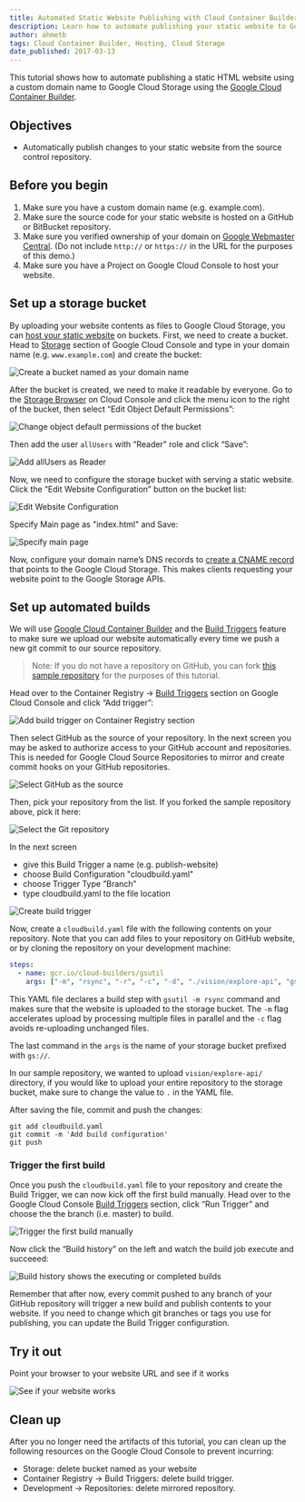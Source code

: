 ```yaml
---
title: Automated Static Website Publishing with Cloud Container Builder
description: Learn how to automate publishing your static website to Google Cloud Storage with Cloud Container Builder.
author: ahmetb
tags: Cloud Container Builder, Hosting, Cloud Storage
date_published: 2017-03-13
---
```


This tutorial shows how to automate publishing a static HTML website using a
custom domain name to Google Cloud Storage using the [Google Cloud Container
Builder][gcb].

## Objectives

- Automatically publish changes to your static website from the source control
  repository.

## Before you begin

1. Make sure you have a custom domain name (e.g. example.com).
1. Make sure the source code for your static website is hosted on a GitHub or
   BitBucket repository.
1. Make sure you verified ownership of your domain on [Google Webmaster
   Central][gwc]. (Do not include `http://` or `https://` in the URL for the
   purposes of this demo.)
1. Make sure you have a Project on Google Cloud Console to host your website.

## Set up a storage bucket

By uploading your website contents as files to Google Cloud Storage, you can
[host your static website][gcs-hosting] on buckets. First, we need to create a
bucket. Head to [Storage][p6n-storage] section of Google Cloud Console and type
in your domain name (e.g. `www.example.com`) and create the bucket:

![Create a bucket named as your domain name](https://storage.googleapis.com/gcp-community/tutorials/automated-publishing-container-builder/create-bucket.png)

After the bucket is created, we need to make it readable by everyone. Go to the
[Storage Browser][p6n-storage] on Cloud Console and click the menu icon to the
right of the bucket, then select “Edit Object Default Permissions”:

![Change object default permissions of the bucket](https://storage.googleapis.com/gcp-community/tutorials/automated-publishing-container-builder/change-defacl.png)

Then add the user `allUsers` with “Reader” role and click “Save”:

![Add allUsers as Reader](https://storage.googleapis.com/gcp-community/tutorials/automated-publishing-container-builder/add-allUsers.png)

Now, we need to configure the storage bucket with serving a static website.
Click the “Edit Website Configuration” button on the bucket list:

![Edit Website Configuration](https://storage.googleapis.com/gcp-community/tutorials/automated-publishing-container-builder/configure-website-button.png)

Specify Main page as "index.html" and Save:

![Specify main page](https://storage.googleapis.com/gcp-community/tutorials/automated-publishing-container-builder/configure-website.png)

Now, configure your domain name’s DNS records to [create a CNAME
record][gcs-hosting] that points to the Google Cloud Storage. This makes clients
requesting your website point to the Google Storage APIs.

## Set up automated builds

We will use [Google Cloud Container Builder][gcb] and the [Build Triggers][bt]
feature to make sure we upload our website automatically every time we push a
new git commit to our source repository.

> Note: If you do not have a repository on GitHub, you can fork [this sample
> repository][sample-repo] for the purposes of this tutorial.

Head over to the Container Registry &rarr; [Build Triggers][p6n-triggers]
section on Google Cloud Console and click “Add trigger”:

![Add build trigger on Container Registry section](https://storage.googleapis.com/gcp-community/tutorials/automated-publishing-container-builder/add-trigger-button.png)

Then select GitHub as the source of your repository. In the next screen you may
be asked to authorize access to your GitHub account and repositories. This is
needed for Google Cloud Source Repositories to mirror and create commit hooks on
your GitHub repositories.

![Select GitHub as the source](https://storage.googleapis.com/gcp-community/tutorials/automated-publishing-container-builder/select-source.png)

Then, pick your repository from the list. If you forked the sample repository
above, pick it here:

![Select the Git repository](https://storage.googleapis.com/gcp-community/tutorials/automated-publishing-container-builder/select-repo.png)

In the next screen

- give this Build Trigger a name (e.g. publish-website)
- choose Build Configuration "cloudbuild.yaml"
- choose Trigger Type ”Branch”
- type cloudbuild.yaml to the file location

![Create build trigger](https://storage.googleapis.com/gcp-community/tutorials/automated-publishing-container-builder/create-trigger.png)

Now, create a `cloudbuild.yaml` file with the following contents on your
repository. Note that you can add files to your repository on GitHub website, or
by cloning the repository on your development machine:

```yaml
steps:
  - name: gcr.io/cloud-builders/gsutil
    args: ["-m", "rsync", "-r", "-c", "-d", "./vision/explore-api", "gs://hello.alp.im"]
```

This YAML file declares a build step with `gsutil -m rsync` command and makes
sure that the website is uploaded to the storage bucket. The `-m` flag
accelerates upload by processing multiple files in parallel and the `-c` flag
avoids re-uploading unchanged files.

The last command in the `args` is the name of your storage bucket prefixed with
`gs://`.

In our sample repository, we wanted to upload `vision/explore-api/` directory,
if you would like to upload your entire repository to the storage bucket, make
sure to change the value to `.` in the YAML file.

After saving the file, commit and push the changes:

    git add cloudbuild.yaml
    git commit -m 'Add build configuration'
    git push

### Trigger the first build

Once you push the `cloudbuild.yaml` file to your repository and create the Build
Trigger, we can now kick off the first build manually. Head over to the Google
Cloud Console [Build Triggers][p6n-triggers] section, click “Run Trigger” and
choose the the branch (i.e. master) to build.

![Trigger the first build manually](https://storage.googleapis.com/gcp-community/tutorials/automated-publishing-container-builder/trigger-build.png)

Now click the “Build history” on the left and watch the build job execute and
succeeed:

![Build history shows the executing or completed builds](https://storage.googleapis.com/gcp-community/tutorials/automated-publishing-container-builder/build-history.png)

Remember that after now, every commit pushed to any branch of your GitHub
repository will trigger a new build and publish contents to your website. If you
need to change which git branches or tags you use for publishing, you can update
the Build Trigger configuration.

## Try it out

Point your browser to your website URL and see if it works

![See if your website works](https://storage.googleapis.com/gcp-community/tutorials/automated-publishing-container-builder/browser.png)

## Clean up

After you no longer need the artifacts of this tutorial, you can clean up the
following resources on the Google Cloud Console to prevent incurring:

- Storage: delete bucket named as your website
- Container Registry &rarr; Build Triggers: delete build trigger.
- Development &rarr; Repositories: delete mirrored repository.

[gcb]: https://cloud.google.com/container-builder/
[gwc]: https://www.google.com/webmasters/verification/
[gcs-hosting]: https://cloud.google.com/storage/docs/hosting-static-website
[p6n-storage]: https://console.cloud.google.com/storage/browser
[p6n-triggers]: https://pantheon.corp.google.com/gcr/triggers
[bt]: https://cloud.google.com/container-builder/docs/creating-build-triggers
[sample-repo]: https://github.com/GoogleCloudPlatform/web-docs-samples
